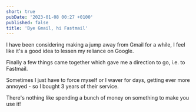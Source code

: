 ```yaml
---
short: true
pubDate: '2023-01-08 00:27 +0100'
published: false
title: 'Bye Gmail, hi Fastmail'
---
```

I have been considering making a jump away from Gmail for a while, I feel like it's a good idea to lessen my reliance on Google.

Finally a few things came together which gave me a direction to go, i.e. to Fastmail.

Sometimes I just have to force myself or I waver for days, getting ever more annoyed - so I bought 3 years of their service.

There's nothing like spending a bunch of money on something to make you use it!